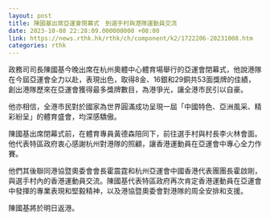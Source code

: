 ```yaml
---
layout: post
title: 陳國基出席亞運會閉幕式　到選手村與港隊運動員交流
date: 2023-10-08 22:28:09.000000000 +08:00
link: https://news.rthk.hk/rthk/ch/component/k2/1722206-20231008.htm
categories: rthk
---
```


​政務司司長陳國基今晚出席在杭州奧體中心體育場舉行的亞運會閉幕式，他說港隊在今屆亞運會全力以赴，表現出色，取得8金、16銀和29銅共53面獎牌的佳績，創出港隊歷來在亞運會獲得最多獎牌數目，為港爭光，讓全港市民引以自豪。

他亦相信，全港市民對於國家為世界圓滿成功呈現一屆「中國特色、亞洲風采、精彩紛呈」的體育盛會，均深感驕傲。

陳國基出席閉幕式前，在體育專員黃德森陪同下，前往選手村與村長李火林會面。他代表特區政府衷心感謝杭州對港隊的照顧，讓香港運動員在亞運會中專心全力作賽。

他們其後聯同港協暨奧委會會長霍震霆和杭州亞運會中國香港代表團團長霍啟剛，與選手村內的香港運動員交流。陳國基代表特區政府再次肯定香港運動員在亞運會中發揮的專業表現和堅毅精神，以及港協暨奧委會對港隊的周全安排和支援。

陳國基將於明日返港。
